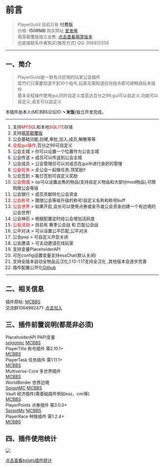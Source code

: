 # 前言
> PlayerGuild 目前只有 **付费版**  
> 价格: **150RMB**  购买网址 [爱发电](https://afdian.net/item?plan_id=0d1d56ae6b8111ecbbac52540025c377)   
> 萌芽颠覆版独立出售: [点击查看萌芽版本](PlayerGuild/zh_CN/GermEngine)  
> 也直接联系作者购买(推荐方式) QQ: 956812056
------------
## 一、简介

> PlayerGuild是一款有点好用的玩家公会插件  
腐竹们只需要知道不到10个指令,玩家无需知道任何指令即可顺畅游玩本插件  
基本全程操作使用gui,同时自定义度高达百分之99,gui可以自定义,功能可以自定义,语言可以自定义

本插件由本人(MCBBS论坛ID:**ヽ米饭**)独立开发完成。

------------
1. 支持<font color=red>MYSQL</font>和本地<font color=red>SQLITE</font>存储
2. 支持[萌芽颠覆版](https://www.mcbbs.net/thread-1063561-1-1.html)
3. 公会基础功能,创建,审批,加入,成员,解散等等
4. <font color=red>全程gui操作</font>,百分之99可自定义
5. 公会主城 > 你可以设置一个位置作为公会主城
6. 公会传送 > 成员可以传送到公会主城
7. 公会成员 > 公会管理员可以对成员在gui中进行良好的管理
8. <font color=red>公会任务</font> > 全公会一起做任务,领奖励!!
9. 公会签到 > 每日签到可自定义奖励
10. <font color=red>公会商城</font> > op可以设置出售的物品(支持自定义物品和大部分mod物品),可限购限公会等级
11. 公会银行 > 成员贡献转化公会资金
12. <font color=red>公会称号</font> > 跟随公会等级升级的称号!自定义名称和称号buff
13. <font color=red>公会世界</font> > 如果开启,会长可以使用点券或金币或公会资金创建一个有边境的公会世界!
14. 公会神石 > 根据配置定时给公会增加活跃度
15. <font color=red>公会活动</font> > 目前有 赛季公会战 和 匹配公会战
16. 公平对决 > 可以设置公平匹配,公平对决
17. 公会pvp > 可自定义开启关闭
18. 公会邀请 > 可主动邀请在线玩家
19. 支持变量PlaceholderAPI
20. 可在config设置变量支持essChat(默认关闭)
21. 支持全版本自动全物品云汉化,1.13-1.17支持全汉化 ,其他版本会逐步完善
22. 插件配置公开化[Github](https://github.com/handy-git/PlayerGuild)
------------

## 二、相关信息
插件原帖: [MCBBS](https://www.mcbbs.net/thread-1297813-1-1.html)  
交流群1064982471: [点击加入](https://jq.qq.com/?_wv=1027&k=5sxTf8u)  

## 三、插件前置说明(都是非必须)
PlaceholderAPI PAPI变量  
[spigotmc](https://www.spigotmc.org/resources/placeholderapi.6245/)
[MCBBS](https://www.mcbbs.net/thread-1216863-1-1.html)  
PlayerTitle 称号插件  需2.10.1+  
[MCBBS](https://www.mcbbs.net/thread-1004671-1-1.html)  
PlayerTask 任务插件  需1.11.1+  
[MCBBS](https://www.mcbbs.net/thread-1084534-1-1.html)  
Multiverse-Core 多世界插件    
[MCBBS](https://www.mcbbs.net/thread-1016455-1-1.html)  
WorldBorder 世界边境  
[SpigotMC](https://www.spigotmc.org/resources/worldborder.60905/)
[MCBBS](https://www.mcbbs.net/thread-608265-1-1.html)  
Vault 经济插件(需基础插件例如ess，cmi等)  
[MCBBS](https://www.mcbbs.net/thread-1229697-1-1.html)    
PlayerPoints 点券插件 需3.0.0+    
[SpigotMc](https://www.spigotmc.org/resources/playerpoints.80745/)
[MCBBS](https://www.mcbbs.net/thread-1296992-1-1.html)  
PlayerRace 种族插件  需1.2.4+    
[MCBBS](https://www.mcbbs.net/thread-1149860-1-1.html)


## 四、插件使用统计

![](https://bstats.org/signatures/bukkit/PlayerGuild.svg)

[点击查看bstats插件统计](https://bstats.org/plugin/bukkit/PlayerGuild/12551)